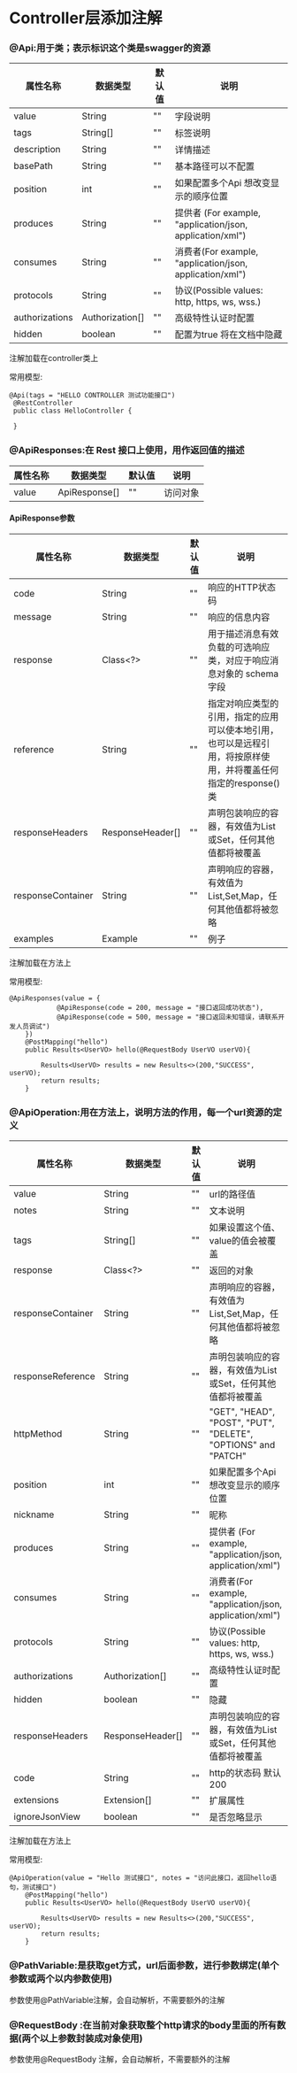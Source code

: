 # Controller层添加注解
### @Api:用于类；表示标识这个类是swagger的资源
| 属性名称       | 数据类型        | 默认值 | 说明                                                      |
| -------------- | --------------- | ------ | --------------------------------------------------------- |
| value          | String          | ""     | 字段说明                                                  |
| tags           | String[]        | ""     | 标签说明                                                  |
| description    | String          | ""     | 详情描述                                                  |
| basePath       | String          | ""     | 基本路径可以不配置                                        |
| position       | int             | ""     | 如果配置多个Api 想改变显示的顺序位置                      |
| produces       | String          | ""     | 提供者 (For example, "application/json, application/xml") |
| consumes       | String          | ""     | 消费者(For example, "application/json, application/xml")  |
| protocols      | String          | ""     | 协议(Possible values: http, https, ws, wss.)              |
| authorizations | Authorization[] | ""     | 高级特性认证时配置                                        |
| hidden         | boolean         | ""     | 配置为true 将在文档中隐藏                                 |

注解加载在controller类上

常用模型:
```
@Api(tags = "HELLO CONTROLLER 测试功能接口")
 @RestController
 public class HelloController {
 
 }
```

### @ApiResponses:在 Rest 接口上使用，用作返回值的描述
| 属性名称 | 数据类型      | 默认值 | 说明     |
| -------- | ------------- | ------ | -------- |
| value    | ApiResponse[] | ""     | 访问对象 |

#### ApiResponse参数
| 属性名称          | 数据类型         | 默认值 | 说明                                                         |
| ----------------- | ---------------- | ------ | ------------------------------------------------------------ |
| code              | String           | ""     | 响应的HTTP状态码                                             |
| message           | String           | ""     | 响应的信息内容                                               |
| response          | Class<?>         | ""     | 用于描述消息有效负载的可选响应类，对应于响应消息对象的 schema 字段 |
| reference         | String           | ""     | 指定对响应类型的引用，指定的应用可以使本地引用，也可以是远程引用，将按原样使用，并将覆盖任何指定的response()类 |
| responseHeaders   | ResponseHeader[] | ""     | 声明包装响应的容器，有效值为List或Set，任何其他值都将被覆盖  |
| responseContainer | String           | ""     | 声明响应的容器，有效值为List,Set,Map，任何其他值都将被忽略   |
| examples          | Example          | ""     | 例子                                                         |

注解加载在方法上

常用模型:
```
@ApiResponses(value = {
            @ApiResponse(code = 200, message = "接口返回成功状态"),
            @ApiResponse(code = 500, message = "接口返回未知错误，请联系开发人员调试")
    })
    @PostMapping("hello")
    public Results<UserVO> hello(@RequestBody UserVO userVO){

        Results<UserVO> results = new Results<>(200,"SUCCESS", userVO);
        return results;
    }
```

### @ApiOperation:用在方法上，说明方法的作用，每一个url资源的定义
| 属性名称          | 数据类型         | 默认值 | 说明                                                         |
| ----------------- | ---------------- | ------ | ------------------------------------------------------------ |
| value             | String           | ""     | url的路径值                                                  |
| notes             | String           | ""     | 文本说明                                                     |
| tags              | String[]         | ""     | 如果设置这个值、value的值会被覆盖                            |
| response          | Class<?>         | ""     | 返回的对象                                                   |
| responseContainer | String           | ""     | 声明响应的容器，有效值为List,Set,Map，任何其他值都将被忽略   |
| responseReference | String           | ""     | 声明包装响应的容器，有效值为List或Set，任何其他值都将被覆盖  |
| httpMethod        | String           | ""     | "GET", "HEAD", "POST", "PUT", "DELETE", "OPTIONS" and "PATCH" |
| position          | int              | ""     | 如果配置多个Api 想改变显示的顺序位置                         |
| nickname          | String           | ""     | 昵称                                                         |
| produces          | String           | ""     | 提供者 (For example, "application/json, application/xml")    |
| consumes          | String           | ""     | 消费者(For example, "application/json, application/xml")     |
| protocols         | String           | ""     | 协议(Possible values: http, https, ws, wss.)                 |
| authorizations    | Authorization[]  | ""     | 高级特性认证时配置                                           |
| hidden            | boolean          | ""     | 隐藏                                                         |
| responseHeaders   | ResponseHeader[] | ""     | 声明包装响应的容器，有效值为List或Set，任何其他值都将被覆盖  |
| code              | String           | ""     | http的状态码 默认 200                                        |
| extensions        | Extension[]      | ""     | 扩展属性                                                     |
| ignoreJsonView    | boolean          | ""     | 是否忽略显示                                                 |

注解加载在方法上

常用模型:
```
@ApiOperation(value = "Hello 测试接口", notes = "访问此接口，返回hello语句，测试接口")
    @PostMapping("hello")
    public Results<UserVO> hello(@RequestBody UserVO userVO){

        Results<UserVO> results = new Results<>(200,"SUCCESS", userVO);
        return results;
    }
```

### @PathVariable:是获取get方式，url后面参数，进行参数绑定(单个参数或两个以内参数使用)
参数使用@PathVariable注解，会自动解析，不需要额外的注解

### @RequestBody :在当前对象获取整个http请求的body里面的所有数据(两个以上参数封装成对象使用)
参数使用@RequestBody 注解，会自动解析，不需要额外的注解